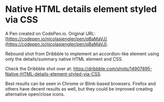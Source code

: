 # Native HTML details element styled via CSS

A Pen created on CodePen.io. Original URL: [https://codepen.io/nicolasjengler/pen/qBaMaVJ](https://codepen.io/nicolasjengler/pen/qBaMaVJ).

Rebound shot from Dribbble to implement an accordion-like element using only the details/summary native HTML element and CSS.

Check the Dribbble shot over at: https://dribbble.com/shots/14907895-Native-HTML-details-element-styled-via-CSS.

Best results can be seen in Chrome or Blink-based browsers. Firefox and others have decent results as well, but they could be improved creating alternative open/close icons.
